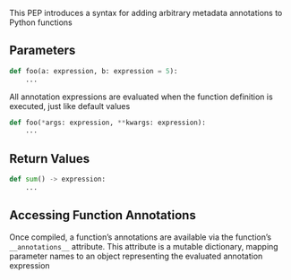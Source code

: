 
This PEP introduces a syntax for adding arbitrary metadata annotations to Python functions

## Parameters

```python
def foo(a: expression, b: expression = 5):
    ...
```

All annotation expressions are evaluated when the function definition is executed, just like default values

```python
def foo(*args: expression, **kwargs: expression):
    ...
```

## Return Values

```python
def sum() -> expression:
    ...
```    

## Accessing Function Annotations

Once compiled, a function’s annotations are available via the function’s `__annotations__` attribute. This attribute is a mutable dictionary, mapping parameter names to an object representing the evaluated annotation expression
